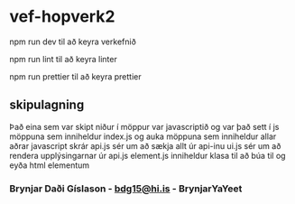 # vef-hopverk2

npm run dev til að keyra verkefnið

npm run lint til að keyra linter

npm run prettier til að keyra prettier

## skipulagning

Það eina sem var skipt niður í möppur var javascriptið og var það sett í js möppuna sem inniheldur index.js og auka möppuna sem inniheldur allar aðrar javascript skrár
api.js sér um að sækja allt úr api-inu
ui.js sér um að rendera upplýsingarnar úr api.js
element.js inniheldur klasa til að búa til og eyða html elementum

### Brynjar Daði Gíslason - bdg15@hi.is - BrynjarYaYeet
